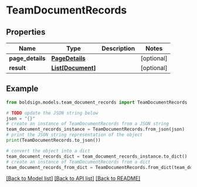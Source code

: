 # TeamDocumentRecords


## Properties

Name | Type | Description | Notes
------------ | ------------- | ------------- | -------------
**page_details** | [**PageDetails**](PageDetails.md) |  | [optional] 
**result** | [**List[Document]**](Document.md) |  | [optional] 

## Example

```python
from boldsign.models.team_document_records import TeamDocumentRecords

# TODO update the JSON string below
json = "{}"
# create an instance of TeamDocumentRecords from a JSON string
team_document_records_instance = TeamDocumentRecords.from_json(json)
# print the JSON string representation of the object
print(TeamDocumentRecords.to_json())

# convert the object into a dict
team_document_records_dict = team_document_records_instance.to_dict()
# create an instance of TeamDocumentRecords from a dict
team_document_records_from_dict = TeamDocumentRecords.from_dict(team_document_records_dict)
```
[[Back to Model list]](../README.md#documentation-for-models) [[Back to API list]](../README.md#documentation-for-api-endpoints) [[Back to README]](../README.md)


